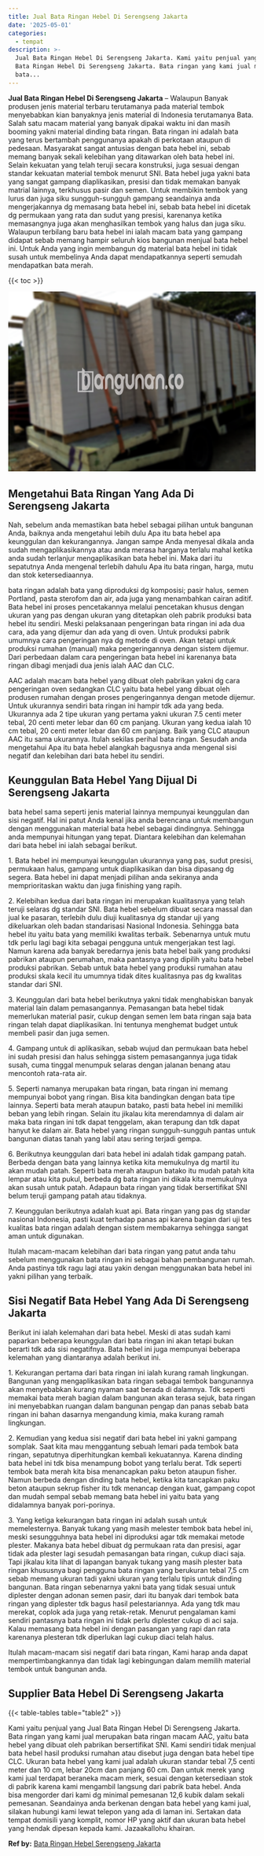 ```yaml
---
title: Jual Bata Ringan Hebel Di Serengseng Jakarta
date: '2025-05-01'
categories:
  - tempat
description: >-
  Jual Bata Ringan Hebel Di Serengseng Jakarta. Kami yaitu penjual yang Jual
  Bata Ringan Hebel Di Serengseng Jakarta. Bata ringan yang kami jual merupakan
  bata...
---
```


**Jual Bata Ringan Hebel Di Serengseng Jakarta** – Walaupun Banyak produsen jenis material terbaru terutamanya pada material tembok menyebabkan kian banyaknya jenis material di Indonesia terutamanya Bata. Salah satu macam material yang banyak dipakai waktu ini dan masih booming yakni material dinding bata ringan. Bata ringan ini adalah bata yang terus bertambah penggunanya apakah di perkotaan ataupun di pedesaan. Masyarakat sangat antusias dengan bata hebel ini, sebab memang banyak sekali kelebihan yang ditawarkan oleh bata hebel ini. Selain kekuatan yang telah teruji secara konstruksi, juga sesuai dengan standar kekuatan material tembok menurut SNI. Bata hebel juga yakni bata yang sangat gampang diaplikasikan, presisi dan tidak memakan banyak matrial lainnya, terkhusus pasir dan semen. Untuk membikin tembok yang lurus dan juga siku sungguh-sungguh gampang seandainya anda mengerjakannya dg memasang bata hebel ini, sebab bata hebel ini dicetak dg permukaan yang rata dan sudut yang presisi, karenanya ketika memasangnya juga akan menghasilkan tembok yang halus dan juga siku. Walaupun terbilang baru bata hebel ini ialah macam bata yang gampang didapat sebab memang hampir seluruh kios bangunan menjual bata hebel ini. Untuk Anda yang ingin membangun dg material bata hebel ini tidak susah untuk membelinya Anda dapat mendapatkannya seperti semudah mendapatkan bata merah.

{{< toc >}}

![Jual Bata Ringan Hebel Di Serengseng Jakarta](/images/jual-hebel-murah-16.png)

## Mengetahui Bata Ringan Yang Ada Di Serengseng Jakarta

Nah, sebelum anda memastikan bata hebel sebagai pilihan untuk bangunan Anda, baiknya anda mengetahui lebih dulu Apa itu bata hebel apa keunggulan dan kekurangannya. Jangan sampe Anda menyesal dikala anda sudah mengaplikasikannya atau anda merasa harganya terlalu mahal ketika anda sudah terlanjur mengaplikasikan bata hebel ini. Maka dari itu sepatutnya Anda mengenal terlebih dahulu Apa itu bata ringan, harga, mutu dan stok ketersediaannya.

bata ringan adalah bata yang diproduksi dg komposisi; pasir halus, semen Portland, pasta sterofom dan air, ada juga yang menambahkan cairan aditif. Bata hebel ini proses pencetakannya melalui pencetakan khusus dengan ukuran yang pas dengan ukuran yang ditetapkan oleh pabrik produksi bata hebel itu sendiri. Meski pelaksanaan pengeringan bata ringan ini ada dua cara, ada yang dijemur dan ada yang di oven. Untuk produksi pabrik umumnya cara pengeringan nya dg metode di oven. Akan tetapi untuk produksi rumahan (manual) maka pengeringannya dengan sistem dijemur. Dari perbedaan dalam cara pengeringan bata hebel ini karenanya bata ringan dibagi menjadi dua jenis ialah AAC dan CLC.

AAC adalah macam bata hebel yang dibuat oleh pabrikan yakni dg cara pengeringan oven sedangkan CLC yaitu bata hebel yang dibuat oleh produsen rumahan dengan proses pengeringannya dengan metode dijemur. Untuk ukurannya sendiri bata ringan ini hampir tdk ada yang beda. Ukurannya ada 2 tipe ukuran yang pertama yakni ukuran 7.5 centi meter tebal, 20 centi meter lebar dan 60 cm panjang. Ukuran yang kedua ialah 10 cm tebal, 20 centi meter lebar dan 60 cm panjang. Baik yang CLC ataupun AAC itu sama ukurannya. Itulah sekilas perihal bata ringan. Sesudah anda mengetahui Apa itu bata hebel alangkah bagusnya anda mengenal sisi negatif dan kelebihan dari bata hebel itu sendiri.

## Keunggulan Bata Hebel Yang Dijual Di Serengseng Jakarta

bata hebel sama seperti jenis material lainnya mempunyai keunggulan dan sisi negatif. Hal ini patut Anda kenal jika anda berencana untuk membangun dengan menggunakan material bata hebel sebagai dindingnya. Sehingga anda mempunyai hitungan yang tepat. Diantara kelebihan dan kelemahan dari bata hebel ini ialah sebagai berikut.

1\. Bata hebel ini mempunyai keunggulan ukurannya yang pas, sudut presisi, permukaan halus, gampang untuk diaplikasikan dan bisa dipasang dg segera. Bata hebel ini dapat menjadi pilihan anda sekiranya anda memprioritaskan waktu dan juga finishing yang rapih.

2\. Kelebihan kedua dari bata ringan ini merupakan kualitasnya yang telah teruji selaras dg standar SNI. Bata hebel sebelum dibuat secara massal dan jual ke pasaran, terlebih dulu diuji kualitasnya dg standar uji yang dikeluarkan oleh badan standarisasi Nasional Indonesia. Sehingga bata hebel itu yaitu bata yang memiliki kwalitas terbaik. Sebenarnya untuk mutu tdk perlu lagi bagi kita sebagai pengguna untuk mengerjakan test lagi. Namun karena ada banyak beredarnya jenis bata hebel baik yang produksi pabrikan ataupun perumahan, maka pantasnya yang dipilih yaitu bata hebel produksi pabrikan. Sebab untuk bata hebel yang produksi rumahan atau produksi skala kecil itu umumnya tidak dites kualitasnya pas dg kwalitas standar dari SNI.

3\. Keunggulan dari bata hebel berikutnya yakni tidak menghabiskan banyak material lain dalam pemasangannya. Pemasangan bata hebel tidak memerlukan material pasir, cukup dengan semen lem bata ringan saja bata ringan telah dapat diaplikasikan. Ini tentunya menghemat budget untuk membeli pasir dan juga semen.

4\. Gampang untuk di aplikasikan, sebab wujud dan permukaan bata hebel ini sudah presisi dan halus sehingga sistem pemasangannya juga tidak susah, cuma tinggal menumpuk selaras dengan jalanan benang atau mencontoh rata-rata air.

5\. Seperti namanya merupakan bata ringan, bata ringan ini memang mempunyai bobot yang ringan. Bisa kita bandingkan dengan bata tipe lainnya. Seperti bata merah ataupun batako, pasti bata hebel ini memiliki beban yang lebih ringan. Selain itu jikalau kita merendamnya di dalam air maka bata ringan ini tdk dapat tenggelam, akan terapung dan tdk dapat hanyut ke dalam air. Bata hebel yang ringan sungguh-sungguh pantas untuk bangunan diatas tanah yang labil atau sering terjadi gempa.

6\. Berikutnya keunggulan dari bata hebel ini adalah tidak gampang patah. Berbeda dengan bata yang lainnya ketika kita memukulnya dg martil itu akan mudah patah. Seperti bata merah ataupun batako itu mudah patah kita lempar atau kita pukul, berbeda dg bata ringan ini dikala kita memukulnya akan susah untuk patah. Adapaun bata ringan yang tidak bersertifikat SNI belum teruji gampang patah atau tidaknya.

7\. Keunggulan berikutnya adalah kuat api. Bata ringan yang pas dg standar nasional Indonesia, pasti kuat terhadap panas api karena bagian dari uji tes kualitas bata ringan adalah dengan sistem membakarnya sehingga sangat aman untuk digunakan.

Itulah macam-macam kelebihan dari bata ringan yang patut anda tahu sebelum menggunakan bata ringan ini sebagai bahan pembangunan rumah. Anda pastinya tdk ragu lagi atau yakin dengan menggunakan bata hebel ini yakni pilihan yang terbaik.

## Sisi Negatif Bata Hebel Yang Ada Di Serengseng Jakarta

Berikut ini ialah kelemahan dari bata hebel. Meski di atas sudah kami paparkan beberapa keunggulan dari bata ringan ini akan tetapi bukan berarti tdk ada sisi negatifnya. Bata hebel ini juga mempunyai beberapa kelemahan yang diantaranya adalah berikut ini.

1\. Kekurangan pertama dari bata ringan ini ialah kurang ramah lingkungan. Bangunan yang mengaplikasikan bata ringan sebagai tembok bangunannya akan menyebabkan kurang nyaman saat berada di dalamnya. Tdk seperti memakai bata merah bagian dalam bangunan akan terasa sejuk, bata ringan ini menyebabkan ruangan dalam bangunan pengap dan panas sebab bata ringan ini bahan dasarnya mengandung kimia, maka kurang ramah lingkungan.

2\. Kemudian yang kedua sisi negatif dari bata hebel ini yakni gampang somplak. Saat kita mau menggantung sebuah lemari pada tembok bata ringan, sepatutnya diperhitungkan kembali kekuatannya. Karena dinding bata hebel ini tdk bisa menampung bobot yang terlalu berat. Tdk seperti tembok bata merah kita bisa menancapkan paku beton ataupun fisher. Namun berbeda dengan dinding bata hebel, ketika kita tancapkan paku beton ataupun sekrup fisher itu tdk menancap dengan kuat, gampang copot dan mudah sempal sebab memang bata hebel ini yaitu bata yang didalamnya banyak pori-porinya.

3\. Yang ketiga kekurangan bata ringan ini adalah susah untuk memelesternya. Banyak tukang yang masih melester tembok bata hebel ini, meski sesungguhnya bata hebel ini diproduksi agar tdk memakai metode plester. Makanya bata hebel dibuat dg permukaan rata dan presisi, agar tidak ada plester lagi sesudah pemasangan bata ringan, cukup diaci saja. Tapi jikalau kita lihat di lapangan banyak tukang yang masih plester bata ringan khususnya bagi pengguna bata ringan yang berukuran tebal 7,5 cm sebab memang ukuran tadi yakni ukuran yang terlalu tipis untuk dinding bangunan. Bata ringan sebenarnya yakni bata yang tidak sesuai untuk diplester dengan adonan semen pasir, dari itu banyak dari tembok bata ringan yang diplester tdk bagus hasil pelestariannya. Ada yang tdk mau merekat, coplok ada juga yang retak-retak. Menurut pengalaman kami sendiri pantasnya bata ringan ini tidak perlu diplester cukup di aci saja. Kalau memasang bata hebel ini dengan pasangan yang rapi dan rata karenanya plesteran tdk diperlukan lagi cukup diaci telah halus.

Itulah macam-macam sisi negatif dari bata ringan, Kami harap anda dapat mempertimbangkannya dan tidak lagi kebingungan dalam memilih material tembok untuk bangunan anda.

## Supplier Bata Hebel Di Serengseng Jakarta

{{< table-tables table="table2" >}}

Kami yaitu penjual yang Jual Bata Ringan Hebel Di Serengseng Jakarta. Bata ringan yang kami jual merupakan bata ringan macam AAC, yaitu bata hebel yang dibuat oleh pabrikan bersertifikat SNI. Kami sendiri tidak menjual bata hebel hasil produksi rumahan atau disebut juga dengan bata hebel tipe CLC. Ukuran bata hebel yang kami jual adalah ukuran standar tebal 7,5 centi meter dan 10 cm, lebar 20cm dan panjang 60 cm. Dan untuk merek yang kami jual terdapat beraneka macam merk, sesuai dengan ketersediaan stok di pabrik karena kami mengambil langsung dari pabrik bata hebel. Anda bisa mengorder dari kami dg minimal pemesanan 12,6 kubik dalam sekali pemesanan. Seandainya anda berkenan dengan bata hebel yang kami jual, silakan hubungi kami lewat telepon yang ada di laman ini. Sertakan data tempat domisili yang komplit, nomor HP yang aktif dan ukuran bata hebel yang hendak dipesan kepada kami. Jazaakallohu khairan.

**Ref by:** [Bata Ringan Hebel Serengseng Jakarta](https://id.wikipedia.org/wiki/Bata)
